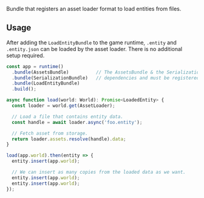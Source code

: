 Bundle that registers an asset loader format to load entities from files.

## Usage

After adding the `LoadEntityBundle` to the game runtime, `.entity` and `.entity.json`
can be loaded by the asset loader. There is no additional setup required.

```ts
const app = runtime()
  .bundle(AssetsBundle)          // The AssetsBundle & the SerializationBundle are 
  .bundle(SerializationBundle)   // dependencies and must be registered first.
  .bundle(LoadEntityBundle)
  .build();

async function load(world: World): Promise<LoadedEntity> {
  const loader = world.get(AssetLoader);

  // Load a file that contains entity data.
  const handle = await loader.async('foo.entity');

  // Fetch asset from storage.
  return loader.assets.resolve(handle).data;
}

load(app.world).then(entity => {
  entity.insert(app.world);

  // We can insert as many copies from the loaded data as we want.
  entity.insert(app.world);
  entity.insert(app.world);
});
```